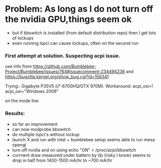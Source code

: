 # Problem: As long as I do not turn off the nvidia GPU,things seem ok
- but if bbswitch is installed (from default distribution repo) then I get lots of lockups
- even running lspci can cause lockups, often on the second run

### First attempt at solution. Suspecting acpi issue.

use info from https://github.com/Bumblebee-Project/Bumblebee/issues/764#issuecomment-234494238
and https://bugzilla.kernel.org/show_bug.cgi?id=156341

Trying::
  Gigabyte P35V5 (i7-6700HQ/GTX 970M). Workaround: acpi_osi=! acpi_osi="Windows 2009"
  
  on the mode line
  
  
### Results:
- so far an improvement
- can now modprobe bbswitch
- do multiple lspci's without lockup
- launch X and run with intel + bumblebee setup seems able to run mesa opengl
- turn off nvidia and on using echo "ON" > /proc/acpi/bbswitch
- currnent draw measured under battern by tlp (risky I know) seems to drop in half
  from 1400-1500 mA/hr to ~700 mA/hr



